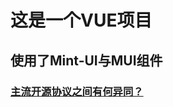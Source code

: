 # 这是一个VUE项目

## 使用了Mint-UI与MUI组件

### [主流开源协议之间有何异同？](https://blog.csdn.net/xiaodaima2016/article/details/83645854)